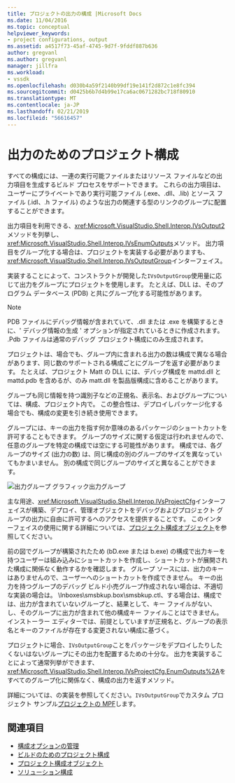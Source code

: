 ```yaml
---
title: プロジェクトの出力の構成 |Microsoft Docs
ms.date: 11/04/2016
ms.topic: conceptual
helpviewer_keywords:
- project configurations, output
ms.assetid: a4517f73-45af-4745-9d7f-9fddf887b636
author: gregvanl
ms.author: gregvanl
manager: jillfra
ms.workload:
- vssdk
ms.openlocfilehash: d030b4a59f2140b99df19e141f2d872c1e8fc394
ms.sourcegitcommit: d0425b6b7d4b99e17ca6ac0671282bc718f80910
ms.translationtype: MT
ms.contentlocale: ja-JP
ms.lasthandoff: 02/21/2019
ms.locfileid: "56616457"
---
```

# <a name="project-configuration-for-output"></a>出力のためのプロジェクト構成
すべての構成には、一連の実行可能ファイルまたはリソース ファイルなどの出力項目を生成するビルド プロセスをサポートできます。 これらの出力項目は、ユーザーにプライベートであり実行可能ファイル (.exe、.dll、.lib) とソース ファイル (.idl、.h ファイル) のような出力の関連する型のリンクのグループに配置することができます。

 出力項目を利用できる、<xref:Microsoft.VisualStudio.Shell.Interop.IVsOutput2>メソッドを列挙し、<xref:Microsoft.VisualStudio.Shell.Interop.IVsEnumOutputs>メソッド。 出力項目をグループ化する場合は、プロジェクトを実装する必要がありますも、<xref:Microsoft.VisualStudio.Shell.Interop.IVsOutputGroup>インターフェイス。

 実装することによって、コンストラクトが開発した`IVsOutputGroup`使用量に応じて出力をグループにプロジェクトを使用します。 たとえば、DLL は、そのプログラム データベース (PDB) と共にグループ化する可能性があります。

> [!NOTE]
>  PDB ファイルにデバッグ情報が含まれていて、.dll または .exe を構築するときに、' デバッグ情報の生成 ' オプションが指定されているときに作成されます。 .Pdb ファイルは通常のデバッグ プロジェクト構成にのみ生成されます。

 プロジェクトは、場合でも、グループ内に含まれる出力の数は構成で異なる場合があります、同じ数のサポートされる構成ごとにグループを返す必要があります。 たとえば、プロジェクト Matt の DLL には、デバッグ構成を mattd.dll と mattd.pdb を含めるが、のみ matt.dll を製品版構成に含めることがあります。

 グループも同じ情報を持つ識別子などの正規名、表示名、およびグループについては、構成、プロジェクト内で。 この整合性は、デプロイしパッケージ化する場合でも、構成の変更を引き続き使用できます。

 グループには、キーの出力を指す何か意味のあるパッケージのショートカットを許可することもできます。 グループのサイズに関する仮定は行われませんので、任意のグループを特定の構成では空にする可能性があります。 構成では、各グループのサイズ (出力の数) は、同じ構成の別のグループのサイズを異なっていてもかまいません。 別の構成で同じグループのサイズと異なることができます。

 ![出力グループ グラフィック](../../extensibility/internals/media/vsoutputgroups.gif "vsOutputGroups")出力グループ

 主な用途、<xref:Microsoft.VisualStudio.Shell.Interop.IVsProjectCfg>インターフェイスが構築、デプロイ、管理オブジェクトをデバッグおよびプロジェクト グループの出力に自由に許可するへのアクセスを提供することです。 このインターフェイスの使用に関する詳細については、[プロジェクト構成オブジェクト](../../extensibility/internals/project-configuration-object.md)を参照してください。

 前の図でグループが構築されたため (bD.exe または b.exe) の構成で出力キーを持つユーザーは組み込みにショートカットを作成し、ショートカットが展開された構成に関係なく動作するかを確認します。 グループ ソースには、出力のキーはありませんので、ユーザーへのショートカットを作成できません。 キーの出力を持つグループのデバッグ ビルド小売グループ作成されない場合は、不適切な実装の場合は。 \Inboxes\smsbkup.box\smsbkup.ctl、する場合は、構成では、出力が含まれていないグループと、結果として、キー ファイルがない、し、そのグループに出力が含まれて他の構成キー ファイルことはできません。 インストーラー エディターでは、前提としていますが正規名と、グループの表示名とキーのファイルが存在する変更されない構成に基づく。

 プロジェクトに場合、`IVsOutputGroup`ことをパッケージをデプロイしたりしたくないはないグループにその出力を配置するための十分な。 出力を実装することによって通常列挙ができます、<xref:Microsoft.VisualStudio.Shell.Interop.IVsProjectCfg.EnumOutputs%2A>をすべてのグループ化に関係なく、構成の出力を返すメソッド。

 詳細については、の実装を参照してください。`IVsOutputGroup`でカスタム プロジェクト サンプル[プロジェクトの MPF](https://github.com/tunnelvisionlabs/MPFProj10)します。

## <a name="see-also"></a>関連項目
- [構成オプションの管理](../../extensibility/internals/managing-configuration-options.md)
- [ビルドのためのプロジェクト構成](../../extensibility/internals/project-configuration-for-building.md)
- [プロジェクト構成オブジェクト](../../extensibility/internals/project-configuration-object.md)
- [ソリューション構成](../../extensibility/internals/solution-configuration.md)